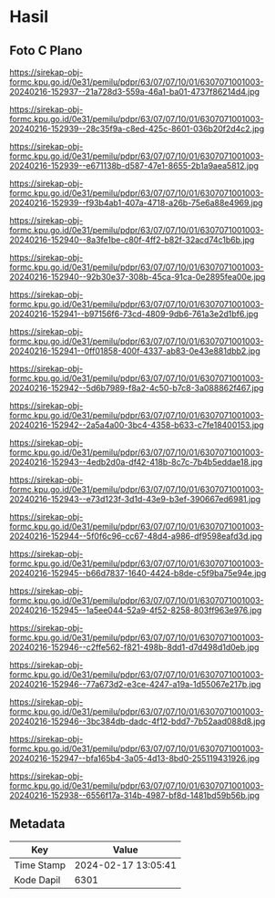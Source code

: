 # Hasil

## Foto C Plano

https://sirekap-obj-formc.kpu.go.id/0e31/pemilu/pdpr/63/07/07/10/01/6307071001003-20240216-152937--21a728d3-559a-46a1-ba01-4737f86214d4.jpg

https://sirekap-obj-formc.kpu.go.id/0e31/pemilu/pdpr/63/07/07/10/01/6307071001003-20240216-152939--28c35f9a-c8ed-425c-8601-036b20f2d4c2.jpg

https://sirekap-obj-formc.kpu.go.id/0e31/pemilu/pdpr/63/07/07/10/01/6307071001003-20240216-152939--e671138b-d587-47e1-8655-2b1a9aea5812.jpg

https://sirekap-obj-formc.kpu.go.id/0e31/pemilu/pdpr/63/07/07/10/01/6307071001003-20240216-152939--f93b4ab1-407a-4718-a26b-75e6a88e4969.jpg

https://sirekap-obj-formc.kpu.go.id/0e31/pemilu/pdpr/63/07/07/10/01/6307071001003-20240216-152940--8a3fe1be-c80f-4ff2-b82f-32acd74c1b6b.jpg

https://sirekap-obj-formc.kpu.go.id/0e31/pemilu/pdpr/63/07/07/10/01/6307071001003-20240216-152940--92b30e37-308b-45ca-91ca-0e2895fea00e.jpg

https://sirekap-obj-formc.kpu.go.id/0e31/pemilu/pdpr/63/07/07/10/01/6307071001003-20240216-152941--b97156f6-73cd-4809-9db6-761a3e2d1bf6.jpg

https://sirekap-obj-formc.kpu.go.id/0e31/pemilu/pdpr/63/07/07/10/01/6307071001003-20240216-152941--0ff01858-400f-4337-ab83-0e43e881dbb2.jpg

https://sirekap-obj-formc.kpu.go.id/0e31/pemilu/pdpr/63/07/07/10/01/6307071001003-20240216-152942--5d6b7989-f8a2-4c50-b7c8-3a088862f467.jpg

https://sirekap-obj-formc.kpu.go.id/0e31/pemilu/pdpr/63/07/07/10/01/6307071001003-20240216-152942--2a5a4a00-3bc4-4358-b633-c7fe18400153.jpg

https://sirekap-obj-formc.kpu.go.id/0e31/pemilu/pdpr/63/07/07/10/01/6307071001003-20240216-152943--4edb2d0a-df42-418b-8c7c-7b4b5eddae18.jpg

https://sirekap-obj-formc.kpu.go.id/0e31/pemilu/pdpr/63/07/07/10/01/6307071001003-20240216-152943--e73d123f-3d1d-43e9-b3ef-390667ed6981.jpg

https://sirekap-obj-formc.kpu.go.id/0e31/pemilu/pdpr/63/07/07/10/01/6307071001003-20240216-152944--5f0f6c96-cc67-48d4-a986-df9598eafd3d.jpg

https://sirekap-obj-formc.kpu.go.id/0e31/pemilu/pdpr/63/07/07/10/01/6307071001003-20240216-152945--b66d7837-1640-4424-b8de-c5f9ba75e94e.jpg

https://sirekap-obj-formc.kpu.go.id/0e31/pemilu/pdpr/63/07/07/10/01/6307071001003-20240216-152945--1a5ee044-52a9-4f52-8258-803ff963e976.jpg

https://sirekap-obj-formc.kpu.go.id/0e31/pemilu/pdpr/63/07/07/10/01/6307071001003-20240216-152946--c2ffe562-f821-498b-8dd1-d7d498d1d0eb.jpg

https://sirekap-obj-formc.kpu.go.id/0e31/pemilu/pdpr/63/07/07/10/01/6307071001003-20240216-152946--77a673d2-e3ce-4247-a19a-1d55067e217b.jpg

https://sirekap-obj-formc.kpu.go.id/0e31/pemilu/pdpr/63/07/07/10/01/6307071001003-20240216-152946--3bc384db-dadc-4f12-bdd7-7b52aad088d8.jpg

https://sirekap-obj-formc.kpu.go.id/0e31/pemilu/pdpr/63/07/07/10/01/6307071001003-20240216-152947--bfa165b4-3a05-4d13-8bd0-255119431926.jpg

https://sirekap-obj-formc.kpu.go.id/0e31/pemilu/pdpr/63/07/07/10/01/6307071001003-20240216-152938--6556f17a-314b-4987-bf8d-1481bd59b56b.jpg


## Metadata

| Key        | Value               |
| ---------- | ------------------- |
| Time Stamp | 2024-02-17 13:05:41 |
| Kode Dapil | 6301                |



